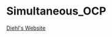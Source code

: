 # Simultaneous_OCP

[Diehl's Website](https://www.syscop.de/teaching/ss2017/numerical-optimal-control)
